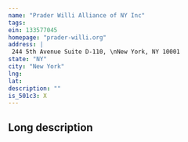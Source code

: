 ```yaml
---
name: "Prader Willi Alliance of NY Inc"
tags:
ein: 133577045
homepage: "prader-willi.org"
address: |
 244 5th Avenue Suite D-110, \nNew York, NY 10001
state: "NY"
city: "New York"
lng: 
lat: 
description: ""
is_501c3: X
---
```


## Long description



